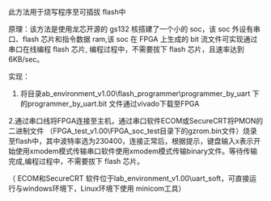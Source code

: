 此方法用于烧写程序至可插拔 flash中

原理：该方法是使用龙芯开源的 gs132 核搭建了一个小的 soc，该 soc 外设有串口、flash 芯片和指令数据 ram,该 soc 在 FPGA 上生成的 bit 流文件可实现通过串口在线编程 flash 芯片, 编程过程中，不需要拔下 flash 芯片，且速率达到 6KB/sec。 

 

 实现：

 1. 将目录ab\_environment\_v1.00\flash\_programmer\programmer\_by\_uart 下的programmer\_by\_uart.bit 文件通过vivado下载至FPGA

 

 2.通过串口线将FPGA连接至主机，通过串口软件ECOM或SecureCRT将PMON的二进制文件 （FPGA\_test\_v1.00\FPGA\_soc\_test目录下的gzrom.bin文件）烧录至flash中，其中波特率选为230400，连接正常后，根据提示，键盘输入x表示开始使用xmodem模式传输串口软件使用xmodem模式传输binary文件。等待传输完成,编程过程中，不需要拔下 flash 芯片。 

 

 （ ECOM和SecureCRT 软件位于lab\_environment\_v1.00\uart\_soft，可直接运行与windows环境下，Linux环境下使用 minicom工具）

